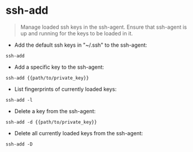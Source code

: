 # ssh-add

> Manage loaded ssh keys in the ssh-agent.
> Ensure that ssh-agent is up and running for the keys to be loaded in it.

- Add the default ssh keys in "~/.ssh" to the ssh-agent:

`ssh-add`

- Add a specific key to the ssh-agent:

`ssh-add {{path/to/private_key}}`

- List fingerprints of currently loaded keys:

`ssh-add -l`

- Delete a key from the ssh-agent:

`ssh-add -d {{path/to/private_key}}`

- Delete all currently loaded keys from the ssh-agent:

`ssh-add -D`
